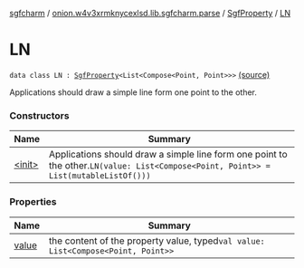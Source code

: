 [sgfcharm](../../../index.md) / [onion.w4v3xrmknycexlsd.lib.sgfcharm.parse](../../index.md) / [SgfProperty](../index.md) / [LN](./index.md)

# LN

`data class LN : `[`SgfProperty`](../index.md)`<List<Compose<Point, Point>>>` [(source)](https://github.com/w4v3/sgfcharm/tree/master/sgfcharm/src/main/java/onion/w4v3xrmknycexlsd/lib/sgfcharm/parse/SgfTree.kt#L144)

Applications should draw a simple line form one point to the other.

### Constructors

| Name | Summary |
|---|---|
| [&lt;init&gt;](-init-.md) | Applications should draw a simple line form one point to the other.`LN(value: List<Compose<Point, Point>> = List(mutableListOf()))` |

### Properties

| Name | Summary |
|---|---|
| [value](value.md) | the content of the property value, typed`val value: List<Compose<Point, Point>>` |
